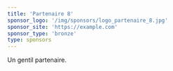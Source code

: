 ```yaml
---
title: 'Partenaire 8'
sponsor_logo: '/img/sponsors/logo_partenaire_8.jpg'
sponsor_site: 'https://example.com'
sponsor_type: 'bronze'
type: sponsors
---
```


Un gentil partenaire.
